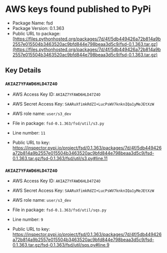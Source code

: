 # AWS keys found published to PyPi

* Package Name: fsd
* Package Version: 0.1.363
* Public URL to package: [https://files.pythonhosted.org/packages/7d/4f/5db449426a72b814a9b2557e015504b3463520ac9bfd844e798beaa3d5c9/fsd-0.1.363.tar.gz](https://files.pythonhosted.org/packages/7d/4f/5db449426a72b814a9b2557e015504b3463520ac9bfd844e798beaa3d5c9/fsd-0.1.363.tar.gz)

## Key Details

### `AKIAZ7YFAWD6HLD47Z4O`

* AWS Access Key ID: `AKIAZ7YFAWD6HLD47Z4O`
* AWS Secret Access Key: `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` 
* AWS role name: `user/s3_dev`
* File in package: `fsd-0.1.363/fsd/util/s3.py`
* Line number: `11`

* Public URL to key: https://inspector.pypi.io/project/fsd/0.1.363/packages/7d/4f/5db449426a72b814a9b2557e015504b3463520ac9bfd844e798beaa3d5c9/fsd-0.1.363.tar.gz/fsd-0.1.363/fsd/util/s3.py#line.11



### `AKIAZ7YFAWD6HLD47Z4O`

* AWS Access Key ID: `AKIAZ7YFAWD6HLD47Z4O`
* AWS Secret Access Key: `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` 
* AWS role name: `user/s3_dev`
* File in package: `fsd-0.1.363/fsd/util/sqs.py`
* Line number: `9`

* Public URL to key: https://inspector.pypi.io/project/fsd/0.1.363/packages/7d/4f/5db449426a72b814a9b2557e015504b3463520ac9bfd844e798beaa3d5c9/fsd-0.1.363.tar.gz/fsd-0.1.363/fsd/util/sqs.py#line.9


